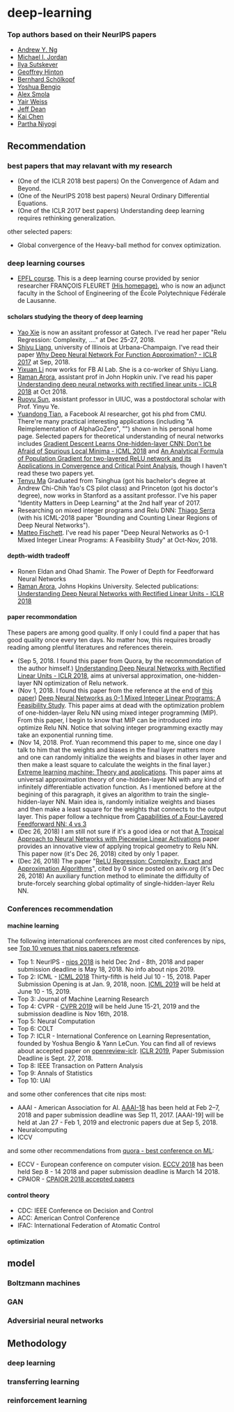 # deep-learning
### Top authors based on their NeurIPS papers
+ [Andrew Y. Ng](https://scholar.google.com/citations?user=mG4imMEAAAAJ&hl=en)
+ [Michael I. Jordan](https://scholar.google.com/citations?user=yxUduqMAAAAJ&hl=en)
+ [Ilya Sutskever](https://scholar.google.com/citations?user=x04W_mMAAAAJ&hl=en)
+ [Geoffrey Hinton](https://scholar.google.com/citations?user=JicYPdAAAAAJ&hl=en)
+ [Bernhard Schölkopf](https://scholar.google.com/citations?user=DZ-fHPgAAAAJ&hl=en)
+ [Yoshua Bengio](https://scholar.google.com/citations?user=kukA0LcAAAAJ&hl=en)
+ [Alex Smola](https://scholar.google.com/citations?user=Tb0ZrYwAAAAJ&hl=en)
+ [Yair Weiss](https://scholar.google.com/citations?user=9DXQi8gAAAAJ&hl=en)
+ [Jeff Dean](https://scholar.google.com/citations?user=NMS69lQAAAAJ&hl=en&oi=sra)
+ [Kai Chen](https://scholar.google.com/citations?user=TKvd_Z4AAAAJ&hl=en)
+ [Partha Niyogi](http://people.cs.uchicago.edu/~niyogi/)
## Recommendation
### best papers that may relavant with my research
+ (One of the ICLR 2018 best papers) On the Convergence of Adam and Beyond.
+ (One of the NeurIPS 2018 best papers) Neural Ordinary Differential Equations.
+ (One of the ICLR 2017 best papers) Understanding deep learning requires rethinking generalization.

other selected papers:
+ Global convergence of the Heavy-ball method for convex optimization.
### deep learning courses
+ [EPFL course](https://documents.epfl.ch/users/f/fl/fleuret/www/dlc/#information). This is a deep learning course provided by senior researcher FRANÇOIS FLEURET [(His homepage)](https://www.idiap.ch/~fleuret/), who is now an adjunct faculty in the School of Engineering of the École Polytechnique Fédérale de Lausanne.

#### scholars studying the theory of deep learning
+ [Yao Xie](https://www2.isye.gatech.edu/~yxie77/) is now an assitant professor at Gatech. I've read her paper "Relu Regression: Complexity, ...." at Dec 25-27, 2018.
+ [Shiyu Liang](https://www.shiyu-liang.com/), university of Illinois at Urbana-Champaign. I've read their paper [Why Deep Neural Network For Function Approximation? - ICLR 2017](https://arxiv.org/abs/1610.04161) at Sep, 2018.
+ [Yixuan Li](http://yixuanli.net/) now works for FB AI Lab. She is a co-worker of Shiyu Liang.
+ [Raman Arora](http://www.cs.jhu.edu/~raman/Home.html), assistant prof in John Hopkin univ. I've read his paper [Understanding deep neural networks with rectified linear units - ICLR 2018](https://arxiv.org/abs/1611.01491) at Oct 2018.
+ [Ruoyu Sun](https://sites.google.com/site/ruoyusun88/home), assistant professor in UIUC, was a postdoctoral scholar with Prof. Yinyu Ye.
+ [Yuandong Tian](http://www.yuandong-tian.com/), a Facebook AI researcher, got his phd from CMU. There're many practical interesting applications (including "A Reimplementation of AlphaGoZero", "") shown in his personal home page. Selected papers for theoretical understanding of neural networks includes [Gradient Descent Learns One-hidden-layer CNN: Don't be Afraid of Spurious Local Minima - ICML 2018](https://arxiv.org/abs/1712.00779) and [An Analytical Formula of Population Gradient for two-layered ReLU network and its Applications in Convergence and Critical Point Analysis](https://arxiv.org/abs/1703.00560), though I haven't read these two papers yet.
+ [Tenyu Ma](https://ai.stanford.edu/~tengyuma/) Graduated from Tsinghua (got his bachelor's degree at Andrew Chi-Chih Yao's CS pilot class) and Princeton (got his doctor's degree), now works in Stanford as a assitant professor. I've his paper "Identity Matters in Deep Learning" at the 2nd half year of 2017.
+ Researching on mixed integer programs and Relu DNN: [Thiago Serra](https://thiagoserra.com/) (with his ICML-2018 paper "Bounding and Counting Linear Regions of Deep Neural Networks").
+ [Matteo Fischett](http://www.dei.unipd.it/~fisch/). I've read his paper "Deep Neural Networks as 0-1 Mixed Integer Linear Programs: A Feasibility Study" at Oct-Nov, 2018.
#### depth-width tradeoff
+ Ronen Eldan and Ohad Shamir. The Power of Depth for Feedforward Neural Networks
+ [Raman Arora](http://www.cs.jhu.edu/~raman/Home.html), Johns Hopkins University. Selected publications: [Understanding Deep Neural Networks with Rectified Linear Units - ICLR 2018](https://arxiv.org/pdf/1611.01491.pdf)
#### paper recommondation
These papers are among good quality. If only I could find a paper that has good quality once every ten days. No matter how, this requires broadly reading among plentful literatures and references therein.
+ (Sep 5, 2018. I found this paper from Quora, by the recommondation of the author himself.) [Understanding Deep Neural Networks with Rectified Linear Units - ICLR 2018](https://arxiv.org/pdf/1611.01491.pdf), aims at universal approximation, one-hidden-layer NN optimization of Relu network.
+ (Nov 1, 2018. I found this paper from the reference at the end of [this paper](https://arxiv.org/abs/1806.06365)) [Deep Neural Networks as 0-1 Mixed Integer Linear Programs: A Feasibility Study](https://arxiv.org/abs/1712.06174). This paper aims at dead with the optimization problem of one-hidden-layer Relu NN using mixed integer programming (MIP). From this paper, I begin to know that MIP can be introduced into optimize Relu NN. Notice that solving integer programming exactly may take an exponential running time.
+ (Nov 14, 2018. Prof. Yuan recommend this paper to me, since one day I talk to him that the weights and biases in the final layer matters more and one can randomly initialize the weights and biases in other layer and then make a least square to calculate the weights in the final layer.) [Extreme learning machine: Theory and applications](https://www.sciencedirect.com/science/article/pii/S0925231206000385). This paper aims at universal approximation theory of one-hidden-layer NN with any kind of infinitely differentiable activation function. As I mentioned before at the begining of this paragraph, it gives an algorithm to train the single-hidden-layer NN. Main idea is, randomly initialize weights and biases and then make a least square for the weights that connects to the output layer. This paper follow a technique from [Capabilities of a Four-Layered Feedforward NN: 4 vs 3](https://ieeexplore.ieee.org/document/557662)
+ (Dec 26, 2018) I am still not sure if it's a good idea or not that [A Tropical Approach to Neural Networks with Piecewise Linear Activations](https://arxiv.org/abs/1805.08749) paper provides an innovative view of applying tropical geometry to Relu NN. This paper now (it's Dec 26, 2018) cited by only 1 paper.
+ (Dec 26, 2018) The paper "[ReLU Regression: Complexity, Exact and Approximation Algorithms](https://arxiv.org/pdf/1810.03592.pdf)", cited by 0 since posted on axiv.org (it's Dec 26, 2018) An auxiliary function method to eliminate the diffidulty of brute-forcely searching global optimality of single-hidden-layer Relu NN.
### Conferences recommendation
#### machine learning
The following international conferences are most cited conferences by nips, see [Top 10 venues that nips papers reference](https://www.microsoft.com/en-us/research/project/academic/articles/nips-conference-analytics/).
+ Top 1: NeurIPS - [nips 2018](https://nips.cc/Conferences/2018/Dates)  is held Dec 2nd - 8th, 2018 and paper submission deadline is May 18, 2018. No info about nips 2019.
+ Top 2: ICML - [ICML 2018](https://icml.cc/Conferences/2018/Dates) Thirty-fifth is held Jul 10 - 15, 2018. Paper Submission Opening is at Jan. 9, 2018, noon. [ICML 2019](https://icml.cc/Conferences/FutureMeetings) will be held at June 10 - 15, 2019.
+ Top 3: Journal of Machine Learning Research
+ Top 4: CVPR - [CVPR 2019](http://cvpr2019.thecvf.com/files/CFP_CVPR2019.pdf) will be held June 15-21, 2019 and the submission deadline is Nov 16th, 2018.
+ Top 5: Neural Computation
+ Top 6: COLT
+ Top 7: ICLR - International Conference on Learning Representation, founded by Yoshua Bengio & Yann LeCun. You can find all of reviews about accepted paper on [openreview-iclr](https://openreview.net/group?id=ICLR.cc). [ICLR 2019](https://iclr.cc/Conferences/2019/Dates), Paper Submission Deadline is 	Sept. 27, 2018.
+ Top 8: IEEE Transaction on Pattern Analysis
+ Top 9: Annals of Statistics
+ Top 10: UAI 

and some other conferences that cite nips most:
+ AAAI - American Association for AI. [AAAI-18](https://aaai.org/Conferences/AAAI-18/aaai18call/) has been held at Feb 2–7, 2018 and paper submission deadline was Sep 11, 2017. [AAAI-19] will be held at Jan 27 - Feb 1, 2019 and electronic papers due at Sep 5, 2018.
+ Neuralcomputing
+ ICCV

and some other recommendations from [quora - best conference on ML](https://www.quora.com/What-are-the-best-conferences-and-journals-about-machine-learning):
+ ECCV - European conference on computer vision. [ECCV 2018](https://eccv2018.org/) has been held Sep 8 - 14 2018 and paper submission deadline is March 14 2018.
+ CPAIOR - [CPAIOR 2018 accepted papers](https://sites.google.com/view/cpaior2018/program/accepted-papers)
#### control theory
+ CDC: IEEE Conference on Decision and Control
+ ACC: American Control Conference
+ IFAC: International Federation of Atomatic Control

#### optimization
## model
### Boltzmann machines
### GAN
### Adversirial neural networks
## Methodology
### deep learning
### transferring learning
### reinforcement learning
